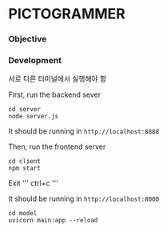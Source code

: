 # PICTOGRAMMER

### Objective


### Development
서로 다른 터미널에서 실행해야 함

First, run the backend sever
```
cd server
node server.js
```
It should be running in `http://localhost:8888`


Then, run the frontend server
```
cd client
npm start
```

Exit
'''
ctrl+c
'''

It should be running in `http://localhost:8000`

```
cd model
uvicorn main:app --reload
```
